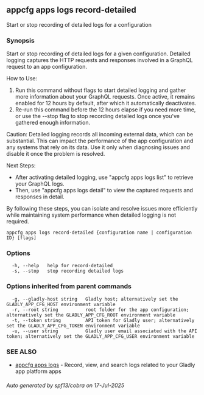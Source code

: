 ## appcfg apps logs record-detailed

Start or stop recording of detailed logs for a configuration

### Synopsis


Start or stop recording of detailed logs for a given configuration. Detailed logging captures the HTTP requests and responses involved in a GraphQL request to an app configuration.

How to Use:

1. Run this command without flags to start detailed logging and gather more information about your GraphQL requests. Once active, it remains enabled for 12 hours by default, after which it automatically deactivates.
2. Re-run this command before the 12 hours elapse if you need more time, or use the --stop flag to stop recording detailed logs once you've gathered enough information.

Caution:
Detailed logging records all incoming external data, which can be substantial. This can impact the performance of the app configuration and any systems that rely on its data. Use it only when diagnosing issues and disable it once the problem is resolved.

Next Steps:

* After activating detailed logging, use "appcfg apps logs list" to retrieve your GraphQL logs.
* Then, use "appcfg apps logs detail" to view the captured requests and responses in detail.

By following these steps, you can isolate and resolve issues more efficiently while maintaining system performance when detailed logging is not required.


```
appcfg apps logs record-detailed {configuration name | configuration ID} [flags]
```

### Options

```
  -h, --help   help for record-detailed
  -s, --stop   stop recording detailed logs
```

### Options inherited from parent commands

```
  -g, --gladly-host string   Gladly host; alternatively set the GLADLY_APP_CFG_HOST environment variable
  -r, --root string          root folder for the app configuration; alternatively set the GLADLY_APP_CFG_ROOT environment variable
  -t, --token string         API token for Gladly user; alternatively set the GLADLY_APP_CFG_TOKEN environment variable
  -u, --user string          Gladly user email associated with the API token; alternatively set the GLADLY_APP_CFG_USER environment variable
```

### SEE ALSO

* [appcfg apps logs](appcfg_apps_logs.md)	 - Record, view, and search logs related to your Gladly app platform apps

###### Auto generated by spf13/cobra on 17-Jul-2025
